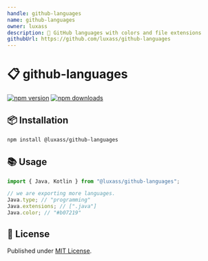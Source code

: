 ```yaml
---
handle: github-languages
name: github-languages
owner: luxass
description: 🎨 GitHub languages with colors and file extensions
githubUrl: https://github.com/luxass/github-languages
---
```


# 📋 github-languages

[![npm version][npm-version-src]][npm-version-href]
[![npm downloads][npm-downloads-src]][npm-downloads-href]

## 📦 Installation

```sh
npm install @luxass/github-languages
```

## 📚 Usage

```ts
import { Java, Kotlin } from "@luxass/github-languages";

// we are exporting more languages.
Java.type; // "programming"
Java.extensions; // [".java"]
Java.color; // "#b07219"
```

## 📄 License

Published under [MIT License](https://github.com/luxass/github-languages/blob/main/LICENSE).

<!-- Badges -->

[npm-version-src]: https://img.shields.io/npm/v/@luxass/github-languages?style=flat&colorA=18181B&colorB=4169E1

[npm-version-href]: https://npmjs.com/package/@luxass/github-languages

[npm-downloads-src]: https://img.shields.io/npm/dm/@luxass/github-languages?style=flat&colorA=18181B&colorB=4169E1

[npm-downloads-href]: https://npmjs.com/package/@luxass/github-languages
